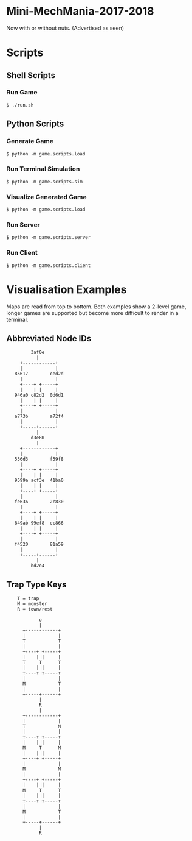 # Mini-MechMania-2017-2018
Now with or without nuts. (Advertised as seen)


# Scripts

## Shell Scripts

### Run Game
```shell
$ ./run.sh
```

## Python Scripts

### Generate Game
```shell
$ python -m game.scripts.load
```

### Run Terminal Simulation
```shell
$ python -m game.scripts.sim
```

### Visualize Generated Game
```shell
$ python -m game.scripts.load
```

### Run Server
```shell
$ python -m game.scripts.server
```

### Run Client 
```shell
$ python -m game.scripts.client
```

# Visualisation Examples
Maps are read from top to bottom. Both examples show a 2-level game, longer games are supported but become more difficult to render in a terminal.

## Abbreviated Node IDs
             3af0e      
               |
         +------------+
         |            |
       85617        ced2d
         |            |
         +----+ +-----+
         |    | |     |
       946a0 c82d2  0d6d1
         |    | |     |
         +----+ +-----+
         |            |
       a773b        a72f4
         |            |
         +-----+------+
               |       
             d3e80      
               |
         +------------+
         |            |
       536d3        f59f8
         |            |
         +----+ +-----+
         |    | |     |
       9599a acf3e  41ba0
         |    | |     |
         +----+ +-----+
         |            |
       fe636        2c830
         |            |
         +----+ +-----+
         |    | |     |
       849ab 99ef8  ec866
         |    | |     |
         +----+ +-----+
         |            |
       f4520        81a59
         |            |
         +-----+------+
               |       
             bd2e4      


## Trap Type Keys
        T = trap
        M = monster
        R = town/rest
        
                o        
                |
          +------------+
          |            |
          T            T  
          |            |
          +----+ +-----+
          |    | |     |
          T     T      T  
          |    | |     |
          +----+ +-----+
          |            |
          M            T  
          |            |
          +-----+------+
                |       
                R        
                |
          +------------+
          |            |
          T            M  
          |            |
          +----+ +-----+
          |    | |     |
          M     T      M  
          |    | |     |
          +----+ +-----+
          |            |
          M            M  
          |            |
          +----+ +-----+
          |    | |     |
          M     T      T  
          |    | |     |
          +----+ +-----+
          |            |
          M            T  
          |            |
          +-----+------+
                |       
                R        
